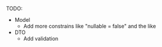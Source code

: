 TODO:
- Model
    - Add more constrains like "nullable = false" and the like
- DTO
    - Add validation